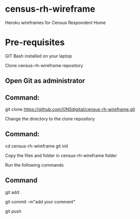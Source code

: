 # census-rh-wireframe
Heroku wireframes for Census Respondent Home

# Pre-requisites
GIT Bash installed on your laptop

<!--Step 1 -->
Clone census-rh-wireframe repository
## Open Git as administrator
## Command: 
git clone https://github.com/ONSdigital/census-rh-wireframe.git

<!--Step 2-->
Change the directory to the clone repository
## Command: 
cd census-rh-wireframe
git init
<!--Step 3-->
Copy the files and folder in census-rh-wireframe folder

<!--Step 4-->
Run the following commands
## Command
git add .

git commit -m"add your comment"

git push

<!-- Step 4 to repeated whenever you make any changes or add files in census-rh-wireframe folder -->
